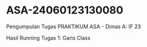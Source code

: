 # ASA-24060123130080
Pengumpulan Tugas PRAKTIKUM ASA - Dimas A: IF 23

Hasil Running Tugas 1: Garis Class
